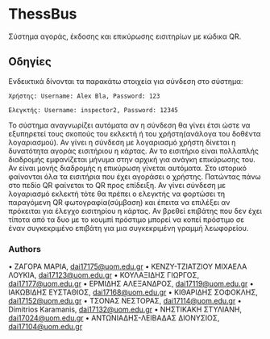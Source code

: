 # ThessBus

Σύστημα αγοράς, έκδοσης και επικύρωσης εισιτηρίων με κώδικα QR.

## Οδηγίες

Ενδεικτικά δίνονται τα παρακάτω στοιχεία για σύνδεση στο σύστημα:

```
Χρήστης: Username: Alex Bla, Password: 123
```

```
Ελεγκτής: Username: inspector2, Password: 12345
```

Το σύστημα αναγνωρίζει αυτόματα αν η σύνδεση θα γίνει έτσι ώστε να εξυπηρετεί τους σκοπούς του εκλεκτή ή του χρήστη(ανάλογα του δοθέντα λογαριασμού). Αν γίνει η σύνδεση με λογαριασμό χρήστη δίνεται η δυνατότητα αγοράς εισιτήριου η κάρτας. Αν το εισιτήριο είναι πολλαπλής διαδρομής εμφανίζεται μήνυμα στην αρχική για ανάγκη επικύρωσης του. Αν είναι μονής διαδρομής η επικύρωση γίνεται αυτόματα. Στο ιστορικό φαίνονται όλα τα εισιτήρια που έχει αγοράσει ο χρήστης. Πατώντας πάνω στο πεδίο QR φαίνεται το QR προς επίδειξη. Αν γίνει σύνδεση με λογαριασμό εκλεκτή τότε θα πρέπει ο ελεγκτής να φορτώσει τη παραγόμενη QR φωτογραφία(σύμβαση) και έπειτα να επιλέξει αν πρόκειται για έλεγχο εισιτηρίου η κάρτας. Αν βρεθεί επιβάτης που δεν έχει τίποτα από τα δυο με το κουμπί πρόστιμο μπορεί να κοπεί πρόστιμο σε έναν συγκεκριμένο επιβάτη για μια συγκεκριμένη γραμμή λεωφορείου.

### Authors

•	ΖΑΓΟΡΑ ΜΑΡΙΑ, dai17175@uom.edu.gr
•	ΚΕΝΖΥ-ΤΖΙΑΤΖΙΟΥ ΜΙΧΑΕΛΑ ΛΟΥΚΙΑ, dai17123@uom.edu.gr
•	ΚΟΥΛΑΞΙΔΗΣ ΓΙΩΡΓΟΣ, dai17177@uom.edu.gr
•	ΕΡΜΙΔΗΣ ΑΛΕΞΑΝΔΡΟΣ, dai17119@uom.edu.gr
•	ΙΑΚΩΒΙΔΗΣ ΕΥΣΤΑΘΙΟΣ, dai17168@uom.edu.gr
•	ΚΙΘΑΡΙΔΗΣ ΣΟΦΟΚΛΗΣ, dai17152@uom.edu.gr
•	ΤΣΟΝΑΣ ΝΕΣΤΟΡΑΣ, dai17114@uom.edu.gr
•	Dimitrios Karamanis, dai17132@uom.edu.gr
•	ΝΗΣΤΙΚΑΚΗ ΣΤΥΛΙΑΝΗ, dai17024@uom.edu.gr
•	ΑΝΤΩΝΙΑΔΗΣ-ΛΕΙΒΑΔΑΣ ΔΙΟΝΥΣΙΟΣ, dai17104@uom.edu.gr
